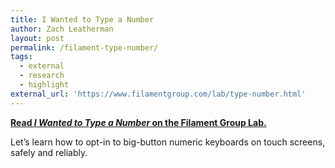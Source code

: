 ```yaml
---
title: I Wanted to Type a Number
author: Zach Leatherman
layout: post
permalink: /filament-type-number/
tags:
  - external
  - research
  - highlight
external_url: 'https://www.filamentgroup.com/lab/type-number.html'
---
```


[**Read *I Wanted to Type a Number* on the Filament Group Lab.**](http://www.filamentgroup.com/lab/type-number.html)

Let’s learn how to opt-in to big-button numeric keyboards on touch screens, safely and reliably.
